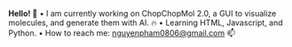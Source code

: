<b>Hello! 🚀</b>
• I am currently working on ChopChopMol 2.0, a GUI to visualize molecules, and generate them with AI. 🔥
• Learning HTML, Javascript, and Python.
• How to reach me: nguyenpham0806@gmail.com 📫

